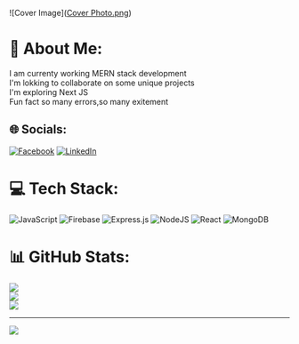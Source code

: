 ![Cover Image]([Cover Photo.png](https://github.com/Shaon22/Shaon22/blob/main/Cover%20Photo.png))
# 💫 About Me:
I am currenty working MERN stack development<br>I'm lokking to collaborate on some unique projects<br>I'm exploring Next JS<br>Fun fact so many errors,so many exitement<br>


## 🌐 Socials:
[![Facebook](https://img.shields.io/badge/Facebook-%231877F2.svg?logo=Facebook&logoColor=white)](https://facebook.com/shaon.ray.14) [![LinkedIn](https://img.shields.io/badge/LinkedIn-%230077B5.svg?logo=linkedin&logoColor=white)](https://linkedin.com/in/shaon-polock-roy) 

# 💻 Tech Stack:
![JavaScript](https://img.shields.io/badge/javascript-%23323330.svg?style=for-the-badge&logo=javascript&logoColor=%23F7DF1E) ![Firebase](https://img.shields.io/badge/firebase-%23039BE5.svg?style=for-the-badge&logo=firebase) ![Express.js](https://img.shields.io/badge/express.js-%23404d59.svg?style=for-the-badge&logo=express&logoColor=%2361DAFB) ![NodeJS](https://img.shields.io/badge/node.js-6DA55F?style=for-the-badge&logo=node.js&logoColor=white) ![React](https://img.shields.io/badge/react-%2320232a.svg?style=for-the-badge&logo=react&logoColor=%2361DAFB) ![MongoDB](https://img.shields.io/badge/MongoDB-%234ea94b.svg?style=for-the-badge&logo=mongodb&logoColor=white)
# 📊 GitHub Stats:
![](https://github-readme-stats.vercel.app/api?username=shaon22&theme=tokyonight&hide_border=true&include_all_commits=true&count_private=false)<br/>
![](https://github-readme-streak-stats.herokuapp.com/?user=shaon22&theme=tokyonight&hide_border=true)<br/>
![](https://github-readme-stats.vercel.app/api/top-langs/?username=shaon22&theme=tokyonight&hide_border=true&include_all_commits=true&count_private=false&layout=compact)

---
[![](https://visitcount.itsvg.in/api?id=shaon22&icon=0&color=0)](https://visitcount.itsvg.in)

<!-- Proudly created with GPRM ( https://gprm.itsvg.in ) -->
